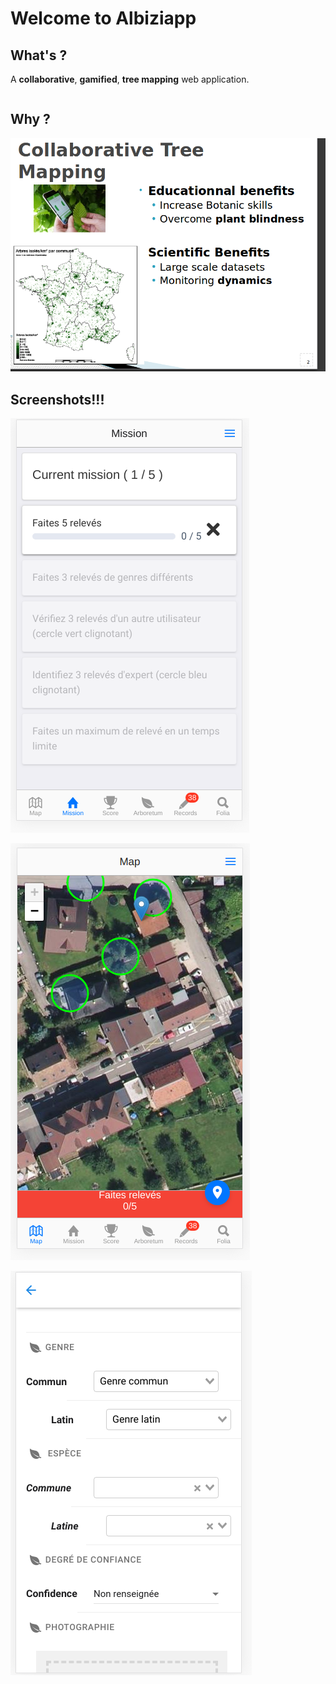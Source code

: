 # Welcome to Albiziapp

## What's ?

A **collaborative**, **gamified**, **tree mapping** web application.

```text

```

## Why ?

![](.gitbook/assets/image%20%282%29.png)

## Screenshots!!!

![Mission page \(game\)](.gitbook/assets/image%20%284%29.png)

![Map view \(sattelite\)](.gitbook/assets/image%20%281%29.png)



![](.gitbook/assets/image%20%286%29.png)


